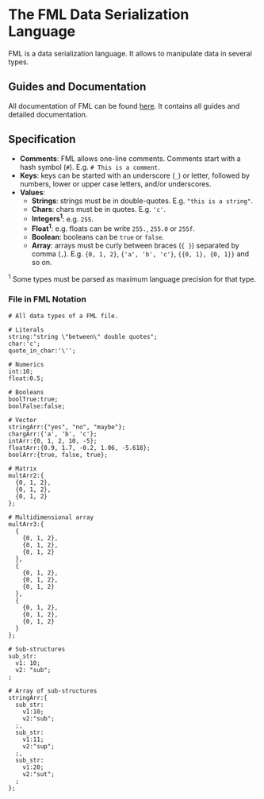 # The FML Data Serialization Language

FML is a data serialization language. It allows to manipulate data in several types.


## Guides and Documentation

All documentation of FML can be found [here](https://flexa-markup-language.github.io/). It contains all guides and detailed documentation.


## Specification

- **Comments**: FML allows one-line comments. Comments start with a hash symbol (`#`). E.g. `# This is a comment`.
- **Keys**: keys can be started with an underscore (`_`) or letter, followed by numbers, lower or upper case letters, and/or underscores.
- **Values**:
  * **Strings**: strings must be in double-quotes. E.g. `"this is a string"`.
  <!-- * **Multiline Strings**: strings must be in backtick. E.g. `` `this is a string` ``. -->
  * **Chars**: chars must be in quotes. E.g. `'c'`.
  * **Integers<sup>1</sup>**: e.g. `255`.
  <!-- * **Other Base Integers<sup>1</sup>**: e.g. `0b255`, `0o255`, `0x255`. -->
  * **Float<sup>1</sup>**: e.g. floats can be write `255.`, `255.0` or `255f`.
  <!-- * **Scientific Notation Floats<sup>1</sup>**: e.g. `10-1`, `10+1`, `-10-5`. -->
  * **Boolean**: booleans can be `true` or `false`.
  * **Array**: arrays must be curly between braces (`{ }`) separated by comma (`,`). E.g. `{0, 1, 2}`, `{'a', 'b', 'c'}`, `{{0, 1}, {0, 1}}` and so on.

<sup>1</sup> Some types must be parsed as maximum language precision for that type.

### File in FML Notation

```fml
# All data types of a FML file.

# Literals
string:"string \"between\" double quotes";
char:'c';
quote_in_char:'\'';

# Numerics
int:10;
float:0.5;

# Booleans
boolTrue:true;
boolFalse:false;

# Vector
stringArr:{"yes", "no", "maybe"};
chargArr:{'a', 'b', 'c'};
intArr:{0, 1, 2, 10, -5};
floatArr:{0.9, 1.7, -0.2, 1.06, -5.618};
boolArr:{true, false, true};

# Matrix
multArr2:{
  {0, 1, 2},
  {0, 1, 2},
  {0, 1, 2}
};

# Multidimensional array
multArr3:{
  {
    {0, 1, 2},
    {0, 1, 2},
    {0, 1, 2}
  },
  {
    {0, 1, 2},
    {0, 1, 2},
    {0, 1, 2}
  },
  {
    {0, 1, 2},
    {0, 1, 2},
    {0, 1, 2}
  }
};

# Sub-structures
sub_str:
  v1: 10;
  v2: "sub";
;

# Array of sub-structures
stringArr:{
  sub_str:
    v1:10;
    v2:"sub";
  ;,
  sub_str:
    v1:11;
    v2:"sup";
  ;,
  sub_str:
    v1:20;
    v2:"sut";
  ;
};
```
